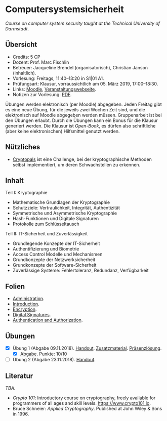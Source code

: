 # Computersystemsicherheit

*Course on computer system security taught at the Technical University of Darmstadt*.

## Übersicht

*   Credits: 5 CP
*   Dozent: Prof. Marc Fischlin
*   Betreuer: Jacqueline Brendel (organisatorisch), Christian Janson (inhaltlich).
*   Vorlesung: Freitags, 11:40–13:20 in S1|01 A1.
*   Prüfungsart: Klausur, vorraussichtlich am 05. März 2019, 17:00–18:30.
*   Links: [Moodle](https://moodle.informatik.tu-darmstadt.de/course/view.php?id=443), [Veranstaltungswebseite](https://www.cryptoplexity.informatik.tu-darmstadt.de/teaching_/compsyssec/compsyssec.de.jsp).
*   Notizen zur Vorlesung: [PDF](notizen.pdf).

Übungen werden elektronisch (per Moodle) abgegeben. 
Jeden Freitag gibt es eine neue Übung, für die jeweils zwei Wochen Zeit sind, und die elektronisch auf Moodle abgegeben werden müssen. Gruppenarbeit ist bei den Übungen erlaubt. Durch die Übungen kann ein Bonus für die Klausur generiert werden. Die Klausur ist *Open-Book*, es dürfen also schriftliche (aber keine elektronischen) Hilfsmittel genutzt werden. 

## Nützliches

*   [Cryptopals](https://cryptopals.com/) ist eine Challenge, bei der kryptographische Methoden selbst implementiert, um deren Schwachstellen zu erkennen.

## Inhalt

Teil I: Kryptographie 
*   Mathematische Grundlagen der Kryptographie 
*   Schutzziele: Vertraulichkeit, Integrität, Authentizität 
*   Symmetrische und Asymmetrische Kryptographie 
*   Hash-Funktionen und Digitale Signaturen 
*   Protokolle zum Schlüsseltausch 

Teil II: IT-Sicherheit und Zuverlässigkeit 
*   Grundlegende Konzepte der IT-Sicherheit 
*   Authentifizierung und Biometrie 
*   Access Control Modelle und Mechanismen 
*   Grundkonzepte der Netzwerksicherheit 
*   Grundkonzepte der Software-Sicherheit 
*   Zuverlässige Systeme: Fehlertoleranz, Redundanz, Verfügbarkeit

## Folien

*   [Administration](https://moodle.informatik.tu-darmstadt.de/mod/resource/view.php?id=16185).
*   [Introduction](https://moodle.informatik.tu-darmstadt.de/mod/resource/view.php?id=16186).
*   [Encryption](https://moodle.informatik.tu-darmstadt.de/mod/resource/view.php?id=16187).
*   [Digital Signatures](https://moodle.informatik.tu-darmstadt.de/mod/resource/view.php?id=16188).
*   [Authentication and Authorization](https://moodle.informatik.tu-darmstadt.de/mod/resource/view.php?id=16189).

## Übungen

- [X] Übung 1 (Abgabe 09.11.2018). [Handout](https://moodle.informatik.tu-darmstadt.de/pluginfile.php/92981/mod_resource/content/1/1exercise.pdf). [Zusatzmaterial](https://moodle.informatik.tu-darmstadt.de/pluginfile.php/92980/mod_resource/content/1/Zusatzmaterial%20zu%20Hausuebung1.pdf). [Präsenzlösung](https://moodle.informatik.tu-darmstadt.de/pluginfile.php/93038/mod_resource/content/1/1solutionpraesenz.pdf).
    - [X] [Abgabe](exercises/solution01.pdf). Punkte: 10/10
- [ ] Übung 2 (Abgabe 23.11.2018). [Handout](https://moodle.informatik.tu-darmstadt.de/pluginfile.php/94126/mod_resource/content/1/2exercise.pdf). 

## Literatur

*TBA.*

-   *Crypto 101*: Introductory course on cryptography, freely available for programmers of all ages and skill levels. <https://www.crypto101.io>.
-   Bruce Schneier: *Applied Cryptography*. Published at John Wiley & Sons in 1996. 

